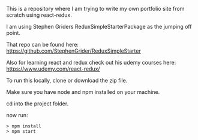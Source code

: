 This is a repository where I am trying to write my own portfolio site from scratch using react-redux.

I am using Stephen Griders ReduxSimpleStarterPackage as the jumping off point.

That repo can be found here: https://github.com/StephenGrider/ReduxSimpleStarter

Also for learning react and redux check out his udemy courses here: https://www.udemy.com/react-redux/

To run this locally, clone or download the zip file.

Make sure you have node and npm installed on your machine.

cd into the project folder.

now run:

```
> npm install
> npm start
```
